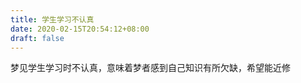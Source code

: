 ```yaml
---
title: 学生学习不认真
date: 2020-02-15T20:54:12+08:00
draft: false
---
```


梦见学生学习时不认真，意味着梦者感到自己知识有所欠缺，希望能近修
